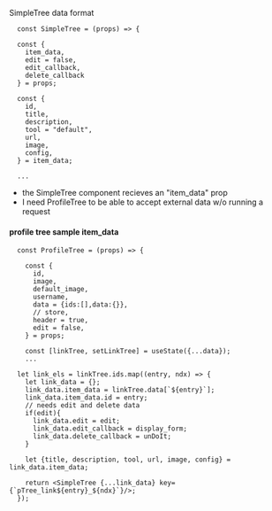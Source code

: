 
SimpleTree data format

```
  const SimpleTree = (props) => {

  const { 
    item_data,
    edit = false,
    edit_callback,
    delete_callback
  } = props;

  const {
    id,
    title,
    description,
    tool = "default",
    url,
    image,
    config,
  } = item_data;

  ...
```
- the SimpleTree component recieves an "item_data" prop
- I need ProfileTree to be able to accept external data w/o running a request

#### profile tree sample item_data

```
  const ProfileTree = (props) => {

    const {
      id,
      image,
      default_image,
      username,
      data = {ids:[],data:{}},
      // store,
      header = true,
      edit = false,
    } = props;

    const [linkTree, setLinkTree] = useState({...data});
    ...
```

```
  let link_els = linkTree.ids.map((entry, ndx) => {
    let link_data = {};
    link_data.item_data = linkTree.data[`${entry}`];
    link_data.item_data.id = entry;
    // needs edit and delete data
    if(edit){
      link_data.edit = edit;
      link_data.edit_callback = display_form;
      link_data.delete_callback = unDoIt;
    }

    let {title, description, tool, url, image, config} = link_data.item_data;

    return <SimpleTree {...link_data} key={`pTree_link${entry}_${ndx}`}/>;
  });
```